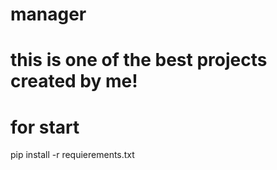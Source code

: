 # manager
# this is one of the best projects created by me!

# for start 
pip install -r requierements.txt
